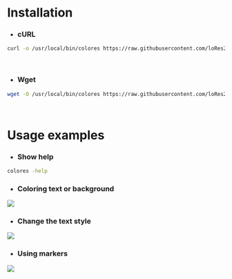 # Installation
* ### сURL
```bash
curl -o /usr/local/bin/colores https://raw.githubusercontent.com/loRes228/colores/main/colores && chmod +x /usr/local/bin/colores
```
<br>

* ### Wget
```bash
wget -O /usr/local/bin/colores https://raw.githubusercontent.com/loRes228/colores/main/colores && chmod +x /usr/local/bin/colores
```
<br>

# Usage examples
* ### Show help
```bash
colores -help
```

* ### Coloring text or background
![](https://i.imgur.com/OSKWbns.png)
<br>

* ### Change the text style
![](https://i.imgur.com/EkjQHf2.gif)
<br>

* ### Using markers
![](https://i.imgur.com/aSIZrPI.png)
